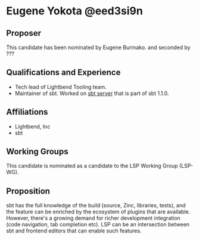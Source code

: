 # Eugene Yokota @eed3si9n

## Proposer

This candidate has been nominated by Eugene Burmako.
and seconded by ???

## Qualifications and Experience

- Tech lead of Lightbend Tooling team.
- Maintainer of sbt. Worked on [sbt server][1] that is part of sbt 1.1.0.

## Affiliations

- Lightbend, Inc
- sbt

## Working Groups

This candidate is nominated as a candidate to the LSP Working Group (LSP-WG).

## Proposition

sbt has the full knowledge of the build (source, Zinc, libraries, tests),
and the feature can be enriched by the ecosystem of plugins that are available.
However, there's a growing demand for richer development integration
(code navigation, tab completion etc). LSP can be an intersection between sbt and frontend editors
that can enable such features.

  [1]: https://developer.lightbend.com/blog/2017-11-30-sbt-1-1-0-RC1-sbt-server/
